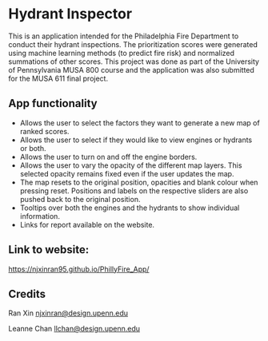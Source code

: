 # Hydrant Inspector

This is an application intended for the Philadelphia Fire Department to conduct their hydrant inspections. The prioritization scores were generated using machine learning methods (to predict fire risk) and normalized summations of other scores. This project was done as part of the University of Pennsylvania MUSA 800 course and the application was also submitted for the MUSA 611 final project. 

## App functionality 
- Allows the user to select the factors they want to generate a new map of ranked scores. 
- Allows the user to select if they would like to view engines or hydrants or both.
- Allows the user to turn on and off the engine borders. 
- Allows the user to vary the opacity of the different map layers. This selected opacity remains fixed even if the user updates the map. 
- The map resets to the original position, opacities and blank colour when pressing reset. Positions and labels on the respective sliders are also pushed back to the original position.
- Tooltips over both the engines and the hydrants to show individual information. 
- Links for report available on the website.

## Link to website:
https://njxinran95.github.io/PhillyFire_App/

## Credits 
Ran Xin
njxinran@design.upenn.edu

Leanne Chan
llchan@design.upenn.edu
